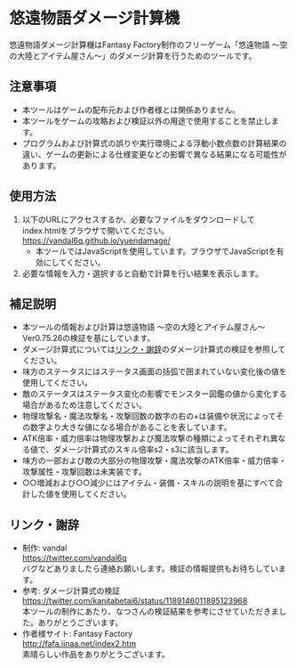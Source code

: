 # 悠遠物語ダメージ計算機
悠遠物語ダメージ計算機はFantasy Factory制作のフリーゲーム「悠遠物語 ～空の大陸とアイテム屋さん～」のダメージ計算を行うためのツールです。
## 注意事項
- 本ツールはゲームの配布元および作者様とは関係ありません。
- 本ツールをゲームの攻略および検証以外の用途で使用することを禁止します。
- プログラムおよび計算式の誤りや実行環境による浮動小数点数の計算結果の違い、ゲームの更新による仕様変更などの影響で異なる結果になる可能性があります。
## 使用方法
1. 以下のURLにアクセスするか、必要なファイルをダウンロードしてindex.htmlをブラウザで開いてください。  
	https://vandal6q.github.io/yuendamage/
	- 本ツールではJavaScriptを使用しています。ブラウザでJavaScriptを有効にしてください。
1. 必要な情報を入力・選択すると自動で計算を行い結果を表示します。
## 補足説明
- 本ツールの情報および計算は悠遠物語 ～空の大陸とアイテム屋さん～ Ver0.75.26の検証を基にしています。
- ダメージ計算式については[リンク・謝辞](#リンク謝辞)のダメージ計算式の検証を参照してください。
- 味方のステータスにはステータス画面の括弧で囲まれていない変化後の値を使用してください。
- 敵のステータスはステータス変化の影響でモンスター図鑑の値から変化する場合があるため注意してください。
- 物理攻撃名・魔法攻撃名・攻撃回数の数字の右の+は装備や状況によってその数字より大きな値になる場合があることを表しています。
- ATK倍率・威力倍率は物理攻撃および魔法攻撃の種類によってそれぞれ異なる値で、ダメージ計算式のスキル倍率s2・s3に該当します。
- 味方の一部および敵の大部分の物理攻撃・魔法攻撃のATK倍率・威力倍率・攻撃属性・攻撃回数は未実装です。
- ○○増減および○○減少にはアイテム・装備・スキルの説明を基にすべて合計した値を使用してください。
## リンク・謝辞
- 制作: vandal  
	https://twitter.com/vandal6q  
	バグなどありましたら連絡お願いします。検証の情報提供もお待ちしています。
- 参考: ダメージ計算式の検証  
	https://twitter.com/kanitabetai6/status/1189146011895123968  
	本ツールの制作にあたり、なつさんの検証結果を参考にさせていただきました。ありがとうございます。
- 作者様サイト: Fantasy Factory  
	http://fafa.iinaa.net/index2.htm  
	素晴らしい作品をありがとうございます。
